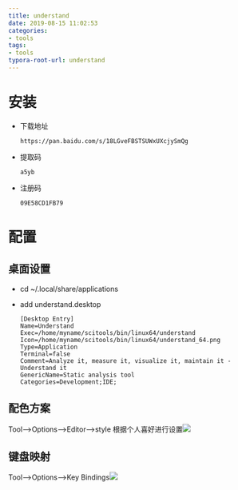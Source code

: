 ```yaml
---
title: understand
date: 2019-08-15 11:02:53
categories:
- tools
tags:
- tools
typora-root-url: understand
---
```


# 安装

* 下载地址

  ```http
  https://pan.baidu.com/s/18LGveFBSTSUWxUXcjySmQg
  ```

* 提取码

  ```shell
  a5yb
  ```

* 注册码

  ```shell
  09E58CD1FB79
  ```

# 配置

## 桌面设置

* cd ~/.local/share/applications

* add understand.desktop

  ```shell
  [Desktop Entry]
  Name=Understand
  Exec=/home/myname/scitools/bin/linux64/understand
  Icon=/home/myname/scitools/bin/linux64/understand_64.png
  Type=Application
  Terminal=false
  Comment=Analyze it, measure it, visualize it, maintain it - Understand it
  GenericName=Static analysis tool
  Categories=Development;IDE;
  ```

## 配色方案

Tool-->Options-->Editor-->style 根据个人喜好进行设置![](/1-1.png)

## 键盘映射

Tool-->Options-->Key Bindings![](/1-2.png)
